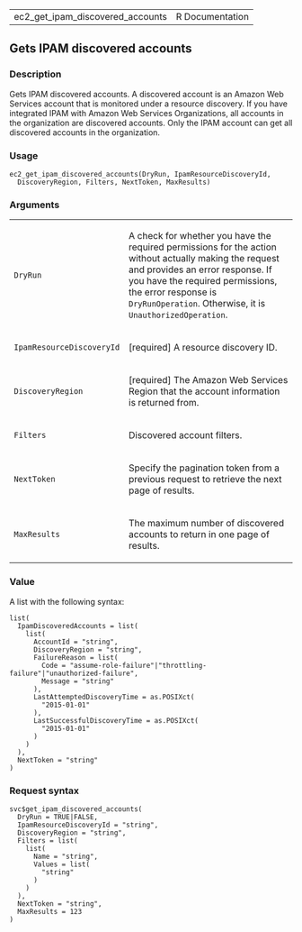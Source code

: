 <table style="width: 100%;">
<tbody>
<tr class="odd">
<td>ec2_get_ipam_discovered_accounts</td>
<td style="text-align: right;">R Documentation</td>
</tr>
</tbody>
</table>

## Gets IPAM discovered accounts

### Description

Gets IPAM discovered accounts. A discovered account is an Amazon Web
Services account that is monitored under a resource discovery. If you
have integrated IPAM with Amazon Web Services Organizations, all
accounts in the organization are discovered accounts. Only the IPAM
account can get all discovered accounts in the organization.

### Usage

    ec2_get_ipam_discovered_accounts(DryRun, IpamResourceDiscoveryId,
      DiscoveryRegion, Filters, NextToken, MaxResults)

### Arguments

<table>
<colgroup>
<col style="width: 35%" />
<col style="width: 65%" />
</colgroup>
<tbody>
<tr class="odd">
<td><code
id="ec2_get_ipam_discovered_accounts_:_DryRun">DryRun</code></td>
<td><p>A check for whether you have the required permissions for the
action without actually making the request and provides an error
response. If you have the required permissions, the error response is
<code>DryRunOperation</code>. Otherwise, it is
<code>UnauthorizedOperation</code>.</p></td>
</tr>
<tr class="even">
<td><code
id="ec2_get_ipam_discovered_accounts_:_IpamResourceDiscoveryId">IpamResourceDiscoveryId</code></td>
<td><p>[required] A resource discovery ID.</p></td>
</tr>
<tr class="odd">
<td><code
id="ec2_get_ipam_discovered_accounts_:_DiscoveryRegion">DiscoveryRegion</code></td>
<td><p>[required] The Amazon Web Services Region that the account
information is returned from.</p></td>
</tr>
<tr class="even">
<td><code
id="ec2_get_ipam_discovered_accounts_:_Filters">Filters</code></td>
<td><p>Discovered account filters.</p></td>
</tr>
<tr class="odd">
<td><code
id="ec2_get_ipam_discovered_accounts_:_NextToken">NextToken</code></td>
<td><p>Specify the pagination token from a previous request to retrieve
the next page of results.</p></td>
</tr>
<tr class="even">
<td><code
id="ec2_get_ipam_discovered_accounts_:_MaxResults">MaxResults</code></td>
<td><p>The maximum number of discovered accounts to return in one page
of results.</p></td>
</tr>
</tbody>
</table>

### Value

A list with the following syntax:

    list(
      IpamDiscoveredAccounts = list(
        list(
          AccountId = "string",
          DiscoveryRegion = "string",
          FailureReason = list(
            Code = "assume-role-failure"|"throttling-failure"|"unauthorized-failure",
            Message = "string"
          ),
          LastAttemptedDiscoveryTime = as.POSIXct(
            "2015-01-01"
          ),
          LastSuccessfulDiscoveryTime = as.POSIXct(
            "2015-01-01"
          )
        )
      ),
      NextToken = "string"
    )

### Request syntax

    svc$get_ipam_discovered_accounts(
      DryRun = TRUE|FALSE,
      IpamResourceDiscoveryId = "string",
      DiscoveryRegion = "string",
      Filters = list(
        list(
          Name = "string",
          Values = list(
            "string"
          )
        )
      ),
      NextToken = "string",
      MaxResults = 123
    )
